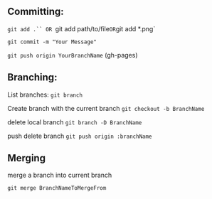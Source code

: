 ## Committing:

`git add .`` OR `git add path/to/file` OR `git add *.png`

`git commit -m "Your Message"`

`git push origin YourBranchName` (gh-pages)



## Branching:

List branches: `git branch`

Create branch with the current branch `git checkout -b BranchName`


delete local branch `git branch -D BranchName`

push delete branch `git push origin :branchName`


## Merging

merge a branch into current branch

`git merge BranchNameToMergeFrom`
